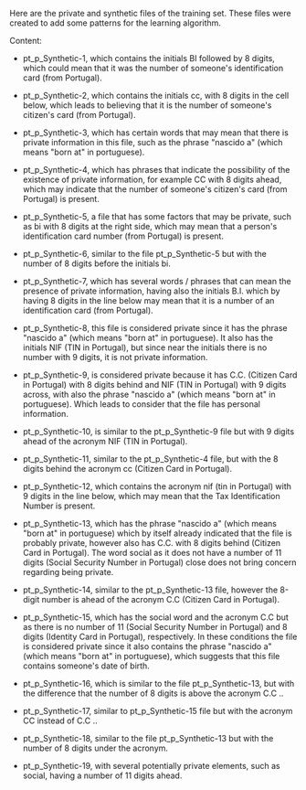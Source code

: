 Here are the private and synthetic files of the training set. These files were created to add some patterns for the learning algorithm.

Content:

- pt_p_Synthetic-1, which contains the initials BI followed by 8 digits, which could mean that it was the number of someone's identification card (from Portugal).

- pt_p_Synthetic-2, which contains the initials cc, with 8 digits in the cell below, which leads to believing that it is the number of someone's citizen's card (from Portugal).

- pt_p_Synthetic-3, which has certain words that may mean that there is private information in this file, such as the phrase "nascido a" (which means "born at" in portuguese).

- pt_p_Synthetic-4, which has phrases that indicate the possibility of the existence of private information, for example CC with 8 digits ahead, which may indicate that the number of someone's citizen's card (from Portugal) is present.

- pt_p_Synthetic-5, a file that has some factors that may be private, such as bi with 8 digits at the right side, which may mean that a person's identification card number (from Portugal) is present.

- pt_p_Synthetic-6, similar to the file pt_p_Synthetic-5 but with the number of 8 digits before the initials bi.

- pt_p_Synthetic-7, which has several words / phrases that can mean the presence of private information, having also the initials B.I. which by having 8 digits in the line below may mean that it is a number of an identification card (from Portugal).

- pt_p_Synthetic-8, this file is considered private since it has the phrase "nascido a" (which means "born at" in portuguese). It also has the initials NIF (TIN in Portugal), but since near the initials there is no number with 9 digits, it is not private information.

- pt_p_Synthetic-9, is considered private because it has C.C. (Citizen Card in Portugal) with 8 digits behind and NIF (TIN in Portugal) with 9 digits across, with also the phrase "nascido a" (which means "born at" in portuguese). Which leads to consider that the file has personal information.

- pt_p_Synthetic-10, is similar to the pt_p_Synthetic-9 file but with 9 digits ahead of the acronym NIF (TIN in Portugal).

- pt_p_Synthetic-11, similar to the pt_p_Synthetic-4 file, but with the 8 digits behind the acronym cc (Citizen Card in Portugal).

- pt_p_Synthetic-12, which contains the acronym nif (tin in Portugal) with 9 digits in the line below, which may mean that the Tax Identification Number is present.

- pt_p_Synthetic-13, which has the phrase "nascido a" (which means "born at" in portuguese) which by itself already indicated that the file is probably private, however also has C.C. with 8 digits behind (Citizen Card in Portugal). The word social as it does not have a number of 11 digits (Social Security Number in Portugal) close does not bring concern regarding being private.

- pt_p_Synthetic-14, similar to the pt_p_Synthetic-13 file, however the 8-digit number is ahead of the acronym C.C (Citizen Card in Portugal).

- pt_p_Synthetic-15, which has the social word and the acronym C.C but as there is no number of 11 (Social Security Number in Portugal) and 8 digits (Identity Card in Portugal), respectively. In these conditions the file is considered private since it also contains the phrase "nascido a" (which means "born at" in portuguese), which suggests that this file contains someone's date of birth.

- pt_p_Synthetic-16, which is similar to the file pt_p_Synthetic-13, but with the difference that the number of 8 digits is above the acronym C.C ..

- pt_p_Synthetic-17, similar to pt_p_Synthetic-15 file but with the acronym CC instead of C.C ..

- pt_p_Synthetic-18, similar to the file pt_p_Synthetic-13 but with the number of 8 digits under the acronym.

- pt_p_Synthetic-19, with several potentially private elements, such as social, having a number of 11 digits ahead.
